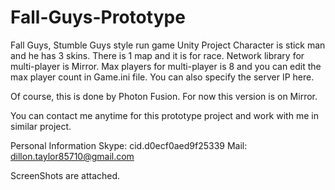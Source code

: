 # Fall-Guys-Prototype
Fall Guys, Stumble Guys style run game Unity Project
Character is stick man and he has 3 skins.
There is 1 map and it is for race. Network library for multi-player is Mirror.
Max players for multi-player is 8 and you can edit the max player count in Game.ini file. You can also specify the server IP here.

Of course, this is done by Photon Fusion. For now this version is on Mirror.

You can contact me anytime for this prototype project and work with me in similar project.

Personal Information
Skype: cid.d0ecf0aed9f25339
Mail: dillon.taylor85710@gmail.com

ScreenShots are attached.
